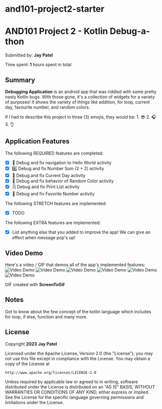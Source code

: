 # and101-project2-starter
<!-- (This is a comment) INSTRUCTIONS: Go through this page and fill out any **bolded** entries with their correct values.-->

# AND101 Project 2 - Kotlin Debug-a-thon

Submitted by: **Jay Patel**

Time spent: **1** hours spent in total

## Summary

**Debugging Application** is an android app that was riddled with some pretty nasty Kotlin bugs.  With those gone, it's a collection of widgets for a variety of purposes!  It shows the variety of things like addition, for loop, current day, favourite number, and random colors.

If I had to describe this project in three (3) emojis, they would be: 1. 😎 2. 🎧 3. 👌

## Application Features

<!-- (This is a comment) Please be sure to change the [ ] to [x] for any features you completed.  If a feature is not checked [x], you might miss the points for that item! -->

The following REQUIRED features are completed:

- [x] 👋 Debug and fix navigation to Hello World activity
- [x] 4️⃣ Debug and fix Number Sum (2 + 2) activity
- [x] 📅 Debug and fix Current Day activity 
- [x] 🌈 Debug and fix behavior of Random Color activity
- [x] 🗒️ Debug and fix Print List activity
- [x] 💯 Debug and fix Favorite Number activity

The following STRETCH features are implemented:

- [x] TODO

The following EXTRA features are implemented:

- [x] List anything else that you added to improve the app!
  We can give an effect when message pop's up!

## Video Demo

Here's a video / GIF that demos all of the app's implemented features:
<img src='https://github.com/jaypatel0112/and101-project2-starter/blob/main/Project2_HelloWorld.gif' title='Hello World' width='' alt='Video Demo' />
<img src='https://github.com/jaypatel0112/and101-project2-starter/blob/main/Project2_Add.gif' title='2 + 2' width='' alt='Video Demo' />
<img src='https://github.com/jaypatel0112/and101-project2-starter/blob/main/Project2_CurrentDay.gif' title='Current Day' width='' alt='Video Demo' />
<img src='https://github.com/jaypatel0112/and101-project2-starter/blob/main/Project2_RandomColor.gif' title='Random Color' width='' alt='Video Demo' />
<img src='https://github.com/jaypatel0112/and101-project2-starter/blob/main/Project2_PrintList.gif' title='Print List' width='' alt='Video Demo' />
<img src='https://github.com/jaypatel0112/and101-project2-starter/blob/main/Project2_FavouriteNum.gif' title='Favorite Number' width='' alt='Video Demo' />

GIF created with **ScreenToGif**

<!-- Recommended tools:
- [Kap](https://getkap.co/) for macOS
- [ScreenToGif](https://www.screentogif.com/) for Windows
- [peek](https://github.com/phw/peek) for Linux. -->

## Notes

Got to know about the few concept of the kotlin language which includes for loop, if else, function and many more.

## License

Copyright **2023** **Jay Patel**

Licensed under the Apache License, Version 2.0 (the "License");
you may not use this file except in compliance with the License.
You may obtain a copy of the License at

    http://www.apache.org/licenses/LICENSE-2.0

Unless required by applicable law or agreed to in writing, software
distributed under the License is distributed on an "AS IS" BASIS,
WITHOUT WARRANTIES OR CONDITIONS OF ANY KIND, either express or implied.
See the License for the specific language governing permissions and
limitations under the License.
